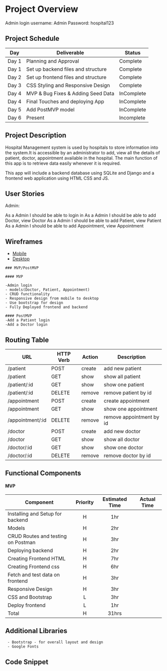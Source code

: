 # Project Overview


Admin login
username: Admin
Password: hospital123

## Project Schedule

|  Day | Deliverable | Status
|---|---| ---|
|Day 1| Planning and Approval | Complete
|Day 1| Set up backend files and structure | Complete
|Day 2| Set up frontend files and structure | Complete
|Day 3| CSS Styling and Responsive Design | Complete
|Day 4| MVP & Bug Fixes & Adding Seed Data | InComplete
|Day 4| Final Touches and deploying App | InComplete
|Day 5| Add PostMVP model | InComplete
|Day 6| Present | Incomplete


## Project Description

Hospital Management system is used by hospitals  to store information into the system.It is accessible by an administrator to add, view all the details of patient, doctor, appointment  available in the hospital. The main function of this app is to retrieve data easily whenever it is required.

This app will include a backend database using SQLite and Django and a frontend web application using HTML CSS and JS.


## User Stories
Admin:

As a Admin I should be able to login in
As a Admin I should be able to add Doctor, view Doctor
As a Admin I should be able to add Patient, view Patient
As a Admin I should be able to add Appointment, view Appointment


## Wireframes   

- [Mobile](https://drive.google.com/file/d/1BOzGe8_N-Y0YeWhG2eNDagalSXjjcl0V/view?usp=sharing)
- [Desktop](https://drive.google.com/file/d/1lPT4o1MUuwquWrEyeF5NTyVS7dxbDkwx/view?usp=sharing)



```
### MVP/PostMVP  

#### MVP 

-Admin login
- models(Doctor, Patient, Appointment)
- CRUD functionality 
- Responsive design from mobile to desktop
- Use bootstrap for design
- Fully Deployed frontend and backend

#### PostMVP 
-Add a Patient login 
-Add a Doctor login
```

## Routing Table

| **URL**     | **HTTP Verb** | **Action** | **Description**             |
| ----------- | ------------- | -------------- | ---------------------- |
| /patient    | POST      |    create    | add new patient  |
| /patient     | GET       |    show       | show all  patient    |
| /patient/:id | GET       |    show       | show one patient  |
| /patient/:id | DELETE       |    remove      | remove  patient by id  |
| /appointment | POST      |    create       | create appointment |
| /appointment | GET      |    show           | show one appointment |
| /appointment/:id | DELETE       |    remove      | remove  appointment by id  |
| /doctor    | POST      |    create    | add new doctor  |
| /doctor     | GET       |    show       | show all  doctor    |
| /doctor/:id | GET       |    show       | show one doctor  |
| /doctor/:id | DELETE       |    remove      | remove  doctor by id  |

## Functional Components

#### MVP
| Component | Priority | Estimated Time | Actual Time |
| --- | :---: |  :---: | :---: | 
| Installing and Setup for backend | H | 1hr |  |
| Models | H | 2hr |  |
| CRUD Routes and testing on Postman | H | 3hr |  |  
| Deploying backend | H | 2hr|  | 
| Creating Frontend HTML| H | 7hr | |
| Creating Frontend css| H | 6hr | |
| Fetch and test data on frontend | H | 3hr |   |
| Responsive Design | H | 3hr |  |
| CSS and Bootstrap | L | 3hr |   |
| Deploy frontend | L | 1hr |  |
| Total | H |31hrs|  |


## Additional Libraries
```
 - Bootstrap - for overall layout and design
 - Google Fonts
```

## Code Snippet


```py



```
